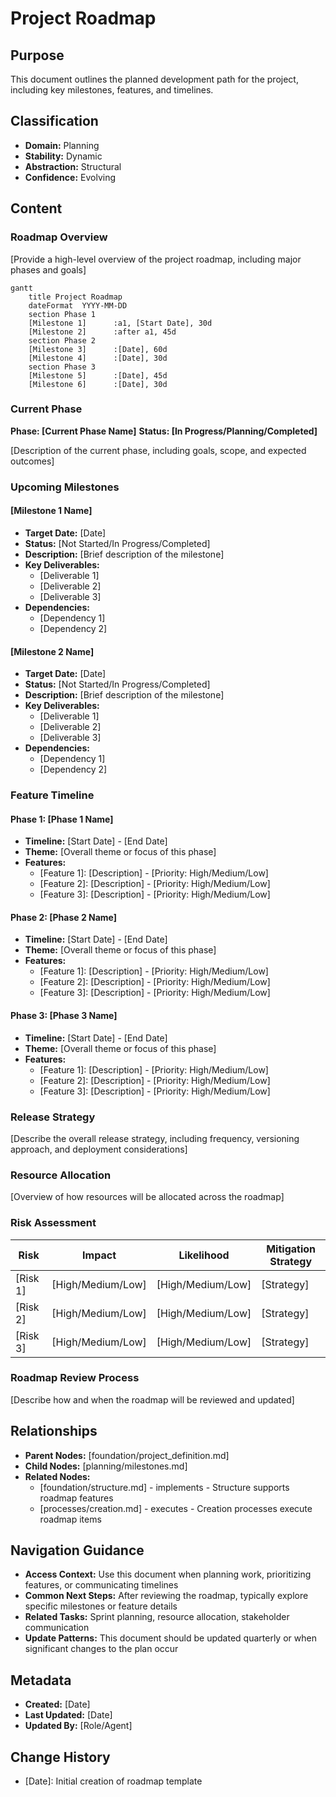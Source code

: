# Project Roadmap

## Purpose
This document outlines the planned development path for the project, including key milestones, features, and timelines.

## Classification
- **Domain:** Planning
- **Stability:** Dynamic
- **Abstraction:** Structural
- **Confidence:** Evolving

## Content

### Roadmap Overview

[Provide a high-level overview of the project roadmap, including major phases and goals]

```mermaid
gantt
    title Project Roadmap
    dateFormat  YYYY-MM-DD
    section Phase 1
    [Milestone 1]      :a1, [Start Date], 30d
    [Milestone 2]      :after a1, 45d
    section Phase 2
    [Milestone 3]      :[Date], 60d
    [Milestone 4]      :[Date], 30d
    section Phase 3
    [Milestone 5]      :[Date], 45d
    [Milestone 6]      :[Date], 30d
```

### Current Phase

**Phase: [Current Phase Name]**
**Status: [In Progress/Planning/Completed]**

[Description of the current phase, including goals, scope, and expected outcomes]

### Upcoming Milestones

#### [Milestone 1 Name]
- **Target Date:** [Date]
- **Status:** [Not Started/In Progress/Completed]
- **Description:** [Brief description of the milestone]
- **Key Deliverables:**
  - [Deliverable 1]
  - [Deliverable 2]
  - [Deliverable 3]
- **Dependencies:**
  - [Dependency 1]
  - [Dependency 2]

#### [Milestone 2 Name]
- **Target Date:** [Date]
- **Status:** [Not Started/In Progress/Completed]
- **Description:** [Brief description of the milestone]
- **Key Deliverables:**
  - [Deliverable 1]
  - [Deliverable 2]
  - [Deliverable 3]
- **Dependencies:**
  - [Dependency 1]
  - [Dependency 2]

### Feature Timeline

#### Phase 1: [Phase 1 Name]
- **Timeline:** [Start Date] - [End Date]
- **Theme:** [Overall theme or focus of this phase]
- **Features:**
  - [Feature 1]: [Description] - [Priority: High/Medium/Low]
  - [Feature 2]: [Description] - [Priority: High/Medium/Low]
  - [Feature 3]: [Description] - [Priority: High/Medium/Low]

#### Phase 2: [Phase 2 Name]
- **Timeline:** [Start Date] - [End Date]
- **Theme:** [Overall theme or focus of this phase]
- **Features:**
  - [Feature 1]: [Description] - [Priority: High/Medium/Low]
  - [Feature 2]: [Description] - [Priority: High/Medium/Low]
  - [Feature 3]: [Description] - [Priority: High/Medium/Low]

#### Phase 3: [Phase 3 Name]
- **Timeline:** [Start Date] - [End Date]
- **Theme:** [Overall theme or focus of this phase]
- **Features:**
  - [Feature 1]: [Description] - [Priority: High/Medium/Low]
  - [Feature 2]: [Description] - [Priority: High/Medium/Low]
  - [Feature 3]: [Description] - [Priority: High/Medium/Low]

### Release Strategy

[Describe the overall release strategy, including frequency, versioning approach, and deployment considerations]

### Resource Allocation

[Overview of how resources will be allocated across the roadmap]

### Risk Assessment

| Risk | Impact | Likelihood | Mitigation Strategy |
|------|--------|------------|---------------------|
| [Risk 1] | [High/Medium/Low] | [High/Medium/Low] | [Strategy] |
| [Risk 2] | [High/Medium/Low] | [High/Medium/Low] | [Strategy] |
| [Risk 3] | [High/Medium/Low] | [High/Medium/Low] | [Strategy] |

### Roadmap Review Process

[Describe how and when the roadmap will be reviewed and updated]

## Relationships
- **Parent Nodes:** [foundation/project_definition.md]
- **Child Nodes:** [planning/milestones.md]
- **Related Nodes:** 
  - [foundation/structure.md] - implements - Structure supports roadmap features
  - [processes/creation.md] - executes - Creation processes execute roadmap items

## Navigation Guidance
- **Access Context:** Use this document when planning work, prioritizing features, or communicating timelines
- **Common Next Steps:** After reviewing the roadmap, typically explore specific milestones or feature details
- **Related Tasks:** Sprint planning, resource allocation, stakeholder communication
- **Update Patterns:** This document should be updated quarterly or when significant changes to the plan occur

## Metadata
- **Created:** [Date]
- **Last Updated:** [Date]
- **Updated By:** [Role/Agent]

## Change History
- [Date]: Initial creation of roadmap template
